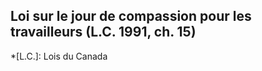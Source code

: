 ## Loi sur le jour de compassion pour les travailleurs (L.C. 1991, ch. 15)
  *[L.C.]: Lois du Canada

